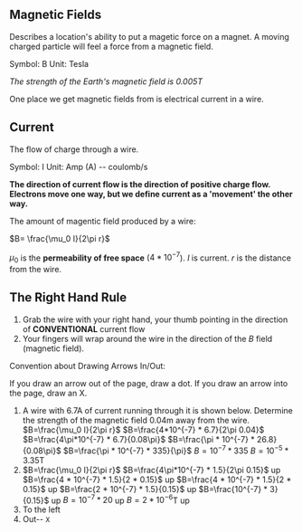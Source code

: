 ## Magnetic Fields

Describes a location's ability to put a magetic force on a magnet. A moving charged particle will feel a force from a magnetic field.

Symbol: B
Unit: Tesla

*The strength of the Earth's magnetic field is 0.005T*

One place we get magnetic fields from is electrical current in a wire.

## Current

The flow of charge through a wire.

Symbol: I
Unit: Amp (A) -- coulomb/s

**The direction of current flow is the direction of positive charge flow. Electrons move one way, but we define current as a 'movement' the other way.** 

The amount of magentic field produced by a wire:

$B= \frac{\mu_0 I}{2\pi r}$ 

$\mu_0$ is the **permeability of free space** ($4*10^{-7}$). $I$ is current. $r$ is the distance from the wire.

## The Right Hand Rule

1) Grab the wire with your right hand, your thumb pointing in the direction of **CONVENTIONAL** current flow
2) Your fingers will wrap around the wire in the direction of the $B$ field (magnetic field).

Convention about Drawing Arrows In/Out:

If you draw an arrow out of the page, draw a dot. If you draw an arrow into the page, draw an X.

1) A wire with 6.7A of current running through it is shown below. Determine the strength of the magnetic field 0.04m away from the wire.
	$B=\frac{\mu_0 I}{2\pi r}$
	$B=\frac{4*10^{-7} * 6.7}{2\pi 0.04}$
	$B=\frac{4\pi*10^{-7} * 6.7}{0.08\pi}$
	$B=\frac{\pi * 10^{-7} * 26.8}{0.08\pi}$
	$B=\frac{\pi * 10^{-7} * 335}{\pi}$
	$B=10^{-7} * 335$
	$B=10^{-5} * 3.35$T
2) $B=\frac{\mu_0 I}{2\pi r}$
	$B=\frac{4\pi*10^{-7} * 1.5}{2\pi 0.15}$ up
	$B=\frac{4 * 10^{-7} * 1.5}{2 * 0.15}$ up
	$B=\frac{4 * 10^{-7} * 1.5}{2 * 0.15}$ up
	$B=\frac{2 * 10^{-7} * 1.5}{0.15}$ up
	$B=\frac{10^{-7} * 3}{0.15}$ up
	$B=10^{-7} * 20$ up
	$B=2 * 10^{-6}$T up
3) To the left
4) Out-- `X`



